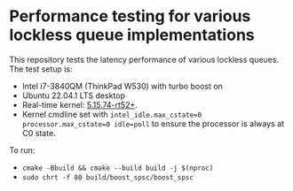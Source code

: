 Performance testing for various lockless queue implementations
==============================================================

This repository tests the latency performance of various lockless queues. The
test setup is:

- Intel i7-3840QM (ThinkPad W530) with turbo boost on
- Ubuntu 22.04.1 LTS desktop
- Real-time kernel: [5.15.74-rt52+](https://github.com/cactusdynamics/linux-rt-for-ubuntu).
- Kernel cmdline set with `intel_idle.max_cstate=0 processor.max_cstate=0
  idle=poll` to ensure the processor is always at C0 state.

To run:

- `cmake -Bbuild && cmake --build build -j $(nproc)`
- `sudo chrt -f 80 build/boost_spsc/boost_spsc`
